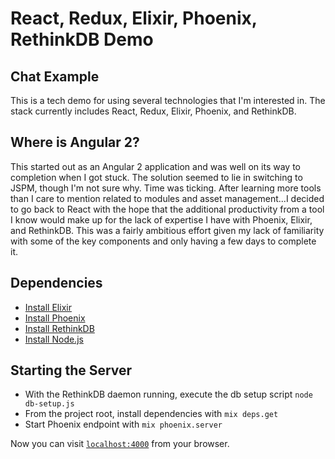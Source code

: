 # React, Redux, Elixir, Phoenix, RethinkDB Demo
## Chat Example

  This is a tech demo for using several technologies that I'm interested in.  The stack
  currently includes React, Redux, Elixir, Phoenix, and RethinkDB.  
  
## Where is Angular 2?
  This started out as an Angular 2 application and was well on its way to completion when I got stuck.  The solution 
  seemed to lie in switching to JSPM, though I'm not sure why.  Time was ticking.  After learning more
  tools than I care to mention related to modules and asset management...I decided to go back to React with the
  hope that the additional productivity from a tool I know would make up for the lack of expertise I have with
  Phoenix, Elixir, and RethinkDB.  This was a fairly ambitious effort given my lack of familiarity with some of the 
  key components and only having a few days to complete it.
  
 
## Dependencies
  * [Install Elixir](http://elixir-lang.org/install.html)
  * [Install Phoenix](http://www.phoenixframework.org/docs/installation)
  * [Install RethinkDB](https://www.rethinkdb.com/docs/install/) 
  * [Install Node.js](https://nodejs.org/en/download/)

## Starting the Server
  * With the RethinkDB daemon running, execute the db setup script `node db-setup.js`
  * From the project root, install dependencies with `mix deps.get`  
  * Start Phoenix endpoint with `mix phoenix.server`

Now you can visit [`localhost:4000`](http://localhost:4000) from your browser.


